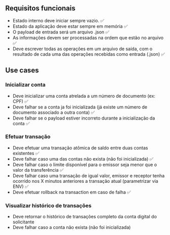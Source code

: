 ## Requisitos funcionais

- Estado interno deve iniciar sempre vazio. ✅
- Estado da aplicação deve estar sempre em memória ✅
- O payload de entrada será um arquivo .json ✅
- As informações devem ser processadas na ordem que estão no arquivo ✅
- Deve escrever todas as operações em um arquivo de saída, com o resultado de cada uma das operações recebidas como entrada (.json) ✅

## Use cases

### Inicializar conta

- Deve inicializar uma conta atrelada a um número de documento (ex: CPF) ✅
- Deve falhar se a conta ja foi inicializada (já existe um número de documento associado a outra conta) ✅
- Deve falhar se o payload estiver incorreto durante a inicialização da conta ✅

### Efetuar transação

- Deve efetuar uma transação atômica de saldo entre duas contas existentes ✅
- Deve falhar caso uma das contas não exista (não foi inicializada) ✅
- Deve falhar caso o limite disponível para o emissor seja menor que o valor da transferência ✅
- Deve falhar caso uma transação de igual valor, emissor e receptor tenha ocorrido nos X minutos anteriores a transação atual (parametrizar via ENV) ✅
- Deve efetuar rollback na transaction em caso de falha ✅

### Visualizar histórico de transações

- Deve retornar o histórico de transações completo da conta digital do solicitante
- Deve falhar caso a conta não exista (não foi inicializada)
